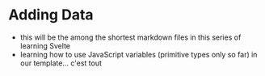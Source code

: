 # Adding Data
- this will be the among the shortest markdown files in this series of learning Svelte
- learning how to use JavaScript variables (primitive types only so far) in our template... c'est tout